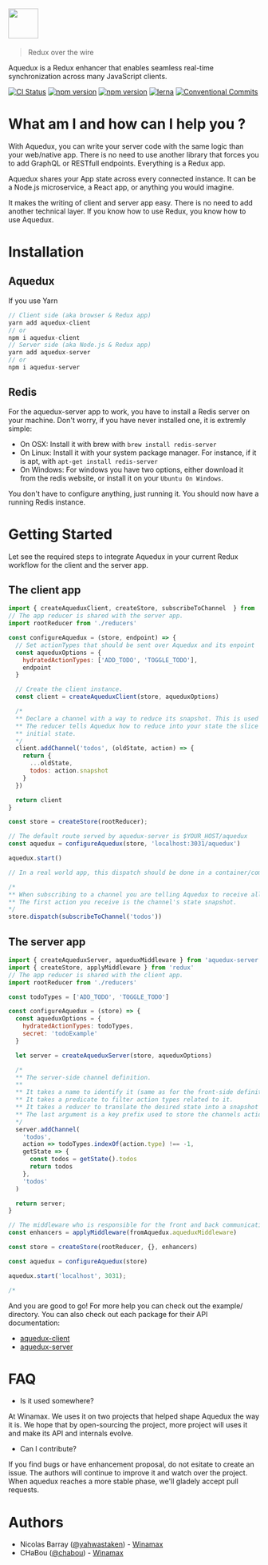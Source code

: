 # <img src='https://user-images.githubusercontent.com/4137761/37289440-f7a26b68-2609-11e8-8c23-fb8b49c53c90.png' height='60'>
> Redux over the wire

Aquedux is a Redux enhancer that enables seamless real-time synchronization across many JavaScript clients.

[![CI Status](https://circleci.com/gh/winamax/aquedux.svg?style=shield)](https://circleci.com/gh/Winamax/aquedux)
[![npm version](https://img.shields.io/npm/v/aquedux-client.svg?style=flat-square)](https://www.npmjs.com/package/aquedux-client)
[![npm version](https://img.shields.io/npm/v/aquedux-server.svg?style=flat-square)](https://www.npmjs.com/package/aquedux-server)
[![lerna](https://img.shields.io/badge/maintained%20with-lerna-cc00ff.svg)](https://lernajs.io/)
[![Conventional Commits](https://img.shields.io/badge/Conventional%20Commits-1.0.0-yellow.svg)](https://conventionalcommits.org)

# What am I and how can I help you ?

With Aquedux, you can write your server code with the same logic than your web/native app. There is no need to
use another library that forces you to add GraphQL or RESTfull endpoints. Everything is a Redux app.

Aquedux shares your App state across every connected instance. It can be a Node.js microservice, a React app, or anything you would imagine.

It makes the writing of client and server app easy. There is no need to add another technical layer. If you know how to use Redux, you know how to use Aquedux.

# Installation

## Aquedux

If you use Yarn
```js
// Client side (aka browser & Redux app)
yarn add aquedux-client
// or
npm i aquedux-client
// Server side (aka Node.js & Redux app)
yarn add aquedux-server
// or
npm i aquedux-server
```

## Redis

For the aquedux-server app to work, you have to install a Redis server on your machine. Don't worry, if you have never installed one, it is extremly simple:

* On OSX: Install it with brew with `brew install redis-server`
* On Linux: Install it with your system package manager. For instance, if it is apt, with `apt-get install redis-server`
* On Windows: For windows you have two options, either download it from the redis website, or install it on your `Ubuntu On Windows`.

You don't have to configure anything, just running it.
You should now have a running Redis instance.

# Getting Started

Let see the required steps to integrate Aquedux in your current Redux workflow for the client and the server app.

## The client app

```js
import { createAqueduxClient, createStore, subscribeToChannel  } from 'aquedux-client'
// The app reducer is shared with the server app.
import rootReducer from './reducers'

const configureAquedux = (store, endpoint) => {
  // Set actionTypes that should be sent over Aquedux and its enpoint
  const aqueduxOptions = {
    hydratedActionTypes: ['ADD_TODO', 'TOGGLE_TODO'],
    endpoint
  }

  // Create the client instance.
  const client = createAqueduxClient(store, aqueduxOptions)

  /* 
  ** Declare a channel with a way to reduce its snapshot. This is used to group action types and store slices.
  ** The reducer tells Aquedux how to reduce into your state the slice sent over by Aquedux as the channel
  ** initial state.
  */
  client.addChannel('todos', (oldState, action) => {
    return {
      ...oldState,
      todos: action.snapshot
    }
  })

  return client
}

const store = createStore(rootReducer);

// The default route served by aquedux-server is $YOUR_HOST/aquedux
const aquedux = configureAquedux(store, 'localhost:3031/aquedux')

aquedux.start()

// In a real world app, this dispatch should be done in a container/component at route level or cDM.

/* 
** When subscribing to a channel you are telling Aquedux to receive all related actions in real-time.
** The first action you receive is the channel's state snapshot.
*/
store.dispatch(subscribeToChannel('todos'))
```

## The server app

```js
import { createAqueduxServer, aqueduxMiddleware } from 'aquedux-server'
import { createStore, applyMiddleware } from 'redux'
// The app reducer is shared with the client app.
import rootReducer from './reducers'

const todoTypes = ['ADD_TODO', 'TOGGLE_TODO']

const configureAquedux = (store) => {
  const aqueduxOptions = {
    hydratedActionTypes: todoTypes,
    secret: 'todoExample'
  }

  let server = createAqueduxServer(store, aqueduxOptions)

  /*
  ** The server-side channel definition.
  **
  ** It takes a name to identify it (same as for the front-side definition).
  ** It takes a predicate to filter action types related to it.
  ** It takes a reducer to translate the desired state into a snapshot for first front-side hydratation.
  ** The last argument is a key prefix used to store the channels action.
  */
  server.addChannel(
    'todos',
    action => todoTypes.indexOf(action.type) !== -1,
    getState => {
      const todos = getState().todos
      return todos
    },
    'todos'
  )

  return server;
}

// The middleware who is responsible for the front and back communication.
const enhancers = applyMiddleware(fromAquedux.aqueduxMiddleware)

const store = createStore(rootReducer, {}, enhancers)

const aquedux = configureAquedux(store)

aquedux.start('localhost', 3031);

/*
```

And you are good to go! For more help you can check out the example/ directory.
You can also check out each package for their API documentation:

* [aquedux-client](https://github.com/winamax/aquedux/blob/master/packages/aquedux-client/README.md)
* [aquedux-server](https://github.com/winamax/aquedux/blob/master/packages/aquedux-server/README.md)

# FAQ

* Is it used somewhere?

At Winamax. We uses it on two projects that helped shape Aquedux the way it is. We
hope that by open-sourcing the project, more project will uses it and make its API
and internals evolve.

* Can I contribute?

If you find bugs or have enhancement proposal, do not esitate to create an issue. The authors will continue to improve it and watch over the project. When aquedux
reaches a more stable phase, we'll gladely accept pull requests.

# Authors

* Nicolas Barray ([@yahwastaken](https://github.com/yahwastaken)) -
[Winamax](https://www.winamax.fr/)
* CHaBou ([@chabou](https://github.com/chabou)) -
[Winamax](https://www.wiamax.fr/)
